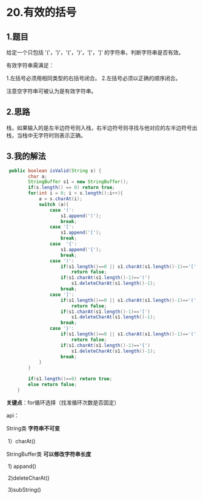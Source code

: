 # 20.有效的括号

## 1.题目

给定一个只包括 '('，')'，'{'，'}'，'['，']' 的字符串，判断字符串是否有效。

有效字符串需满足：

1.左括号必须用相同类型的右括号闭合。
2.左括号必须以正确的顺序闭合。

注意空字符串可被认为是有效字符串。



## 2.思路

栈，如果输入的是左半边符号则入栈，右半边符号则寻找与他对应的左半边符号出栈，当栈中无字符时则表示正确。



## 3.我的解法

~~~java
 public boolean isValid(String s) {
        char a;
        StringBuffer s1 = new StringBuffer();
        if(s.length() == 0) return true;
        for(int i = 0; i < s.length();i++){
            a = s.charAt(i);
            switch (a){
                case '(':
                    s1.append('(');
                    break;
                case '[':
                    s1.append('[');
                    break;
                case  '{':
                    s1.append('{');
                    break;
                case ')':
                    if(s1.length()==0 || s1.charAt(s1.length()-1)=='[' || s1.charAt(s1.length()-1)=='{')
                        return false;
                    if(s1.charAt(s1.length()-1)=='(')
                        s1.deleteCharAt(s1.length()-1);
                    break;
                case ']':
                    if(s1.length()==0 || s1.charAt(s1.length()-1)=='(' || s1.charAt(s1.length()-1)=='{')
                        return false;
                    if(s1.charAt(s1.length()-1)=='[')
                        s1.deleteCharAt(s1.length()-1);
                    break;
                case '}':
                    if(s1.length()==0 || s1.charAt(s1.length()-1)=='(' || s1.charAt(s1.length()-1)=='[')
                        return false;
                    if(s1.charAt(s1.length()-1)=='{')
                        s1.deleteCharAt(s1.length()-1);
                    break;
            }
        }

        if(s1.length()==0) return true;
        else return false;
    }
~~~

**关键点**：for循环选择（找准循环次数是否固定）

api：

String类  **字符串不可变**

​	1）charAt()

StringBuffer类      **可以修改字符串长度**

​	1) appand()  

​	2)deleteCharAt()

​	3)subString()